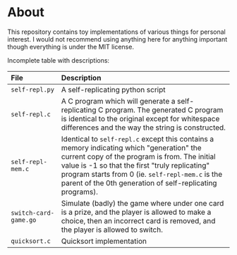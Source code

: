 
About
===
This repository contains toy implementations of various things for personal interest. I would not recommend using anything here for anything important though everything is under the MIT license.

Incomplete table with descriptions:

| File           | Description |
|:-------------- |:---------------------------------------------------------- |
| `self-repl.py`   | A self-replicating python script |
| `self-repl.c`    | A C program which will generate a self-replicating C program. The generated C program is identical to the original except for whitespace differences and the way the string is constructed.
| `self-repl-mem.c` | Identical to `self-repl.c` except this contains a memory indicating which "generation" the current copy of the program is from. The initial value is -1 so that the first "truly replicating" program starts from 0 (ie. `self-repl-mem.c` is the parent of the 0th generation of self-replicating programs).
| `switch-card-game.go` | Simulate (badly) the game where under one card is a prize, and the player is allowed to make a choice, then an incorrect card is removed, and the player is allowed to switch. |
| `quicksort.c` | Quicksort implementation |
